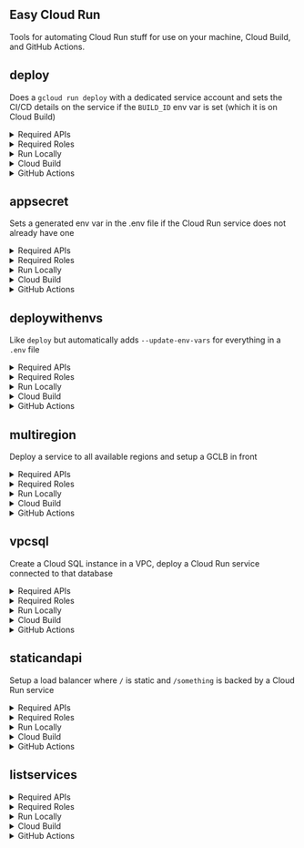 Easy Cloud Run
--------------

Tools for automating Cloud Run stuff for use on your machine, Cloud Build, and GitHub Actions.


## deploy

Does a `gcloud run deploy` with a dedicated service account and sets the CI/CD details on the service if the `BUILD_ID` env var is set (which it is on Cloud Build)

<details>
    <summary>Required APIs</summary>

- [run.googleapis.com](https://console.cloud.google.com/apis/library/run.googleapis.com)
- [containerregistry.googleapis.com](https://console.cloud.google.com/apis/library/containerregistry.googleapis.com)
</details>

<details>
    <summary>Required Roles</summary>

| Name | Role |
|------|------|
|Security Admin|`roles/iam.securityAdmin`|
|Service Account Admin|`roles/iam.serviceAccountAdmin`|
|Service Account User|`roles/iam.serviceAccountUser`|
|Cloud Run Admin|`roles/run.admin`|
</details>

<details>
    <summary>Run Locally</summary>

```
export PROJECT_ID=YOUR_PROJECT_ID
export IMAGE_NAME=YOUR_GCR_IMAGE_NAME # gcr.io/YOUR_PROJECT/IMAGE_NAME
export IMAGE_VERSION=OPTIONAL_IMAGE_VERSION
export REGION=us-central1 # or whatever region you want
export DEPLOY_OPTS=OPTIONAL_DEPLOY_OPTIONS
export ROLES=OPTIONAL_ROLES_COMMA_SEPARATED
export GOOGLE_APPLICATION_CREDENTIALS=YOUR_TEST_CREDS_JSON

docker run --rm \
  -ePROJECT_ID=$PROJECT_ID \
  -eIMAGE_NAME=$IMAGE_NAME \
  -eIMAGE_VERSION=$IMAGE_VERSION \
  -eREGION=$REGION \
  -eDEPLOY_OPTS=$DEPLOY_OPTS \
  -eROLES=$ROLES \
  -eCLOUDSDK_AUTH_CREDENTIAL_FILE_OVERRIDE=/certs/svc_account.json \
  -v$GOOGLE_APPLICATION_CREDENTIALS:/certs/svc_account.json \
  --entrypoint=deploy \
  ghcr.io/jamesward/easycloudruneasycloudrun
```
</details>

<details>
    <summary>Cloud Build</summary>

```yaml
steps:
  - name: ghcr.io/jamesward/easycloudrun
    entrypoint: deploy
    env:
      - 'PROJECT_ID=$PROJECT_ID'
      - 'BUILD_ID=$BUILD_ID'
      - 'COMMIT_SHA=$COMMIT_SHA'
      - 'IMAGE_NAME=$REPO_NAME'
      - 'IMAGE_VERSION=$COMMIT_SHA'
      - 'REGION=YOUR_REGION'
      - 'DEPLOY_OPTS=OPTIONAL_DEPLOY_OPTIONS'
      - 'ROLES=OPTIONAL_ROLES_COMMA_SEPARATED'
```
</details>

<details>
    <summary>GitHub Actions</summary>

Setup GitHub Actions secrets: `GCP_PROJECT`, `GCP_REGION`, `GCP_CREDENTIALS` (the JSON for a service account with the required roles)

```yaml
steps:
  - name: Setup gcloud
    uses: google-github-actions/setup-gcloud@v0.2
    with:
      project_id: ${{ secrets.GCP_PROJECT }}
      service_account_key: ${{ secrets.GCP_CREDENTIALS }}
      export_default_credentials: true

  - name: Deploy
    uses: jamesward/easycloudrun/deploy@main
    env:
      PROJECT_ID: ${{ secrets.GCP_PROJECT }}
      COMMIT_SHA: ${{ github.sha }}
      IMAGE_NAME: ${{ github.event.repository.name }}
      IMAGE_VERSION: ${{ github.sha }}
      REGION: ${{ secrets.GCP_REGION }}
```
</details>


## appsecret

Sets a generated env var in the .env file if the Cloud Run service does not already have one

<details>
    <summary>Required APIs</summary>

- [run.googleapis.com](https://console.cloud.google.com/apis/library/run.googleapis.com)
</details>

<details>
    <summary>Required Roles</summary>

| Name | Role |
|------|------|
|Cloud Run Admin|`roles/run.admin`|
</details>

<details>
    <summary>Run Locally</summary>

```
export PROJECT_ID=YOUR_PROJECT_ID
export IMAGE_NAME=YOUR_GCR_IMAGE_NAME # gcr.io/YOUR_PROJECT/IMAGE_NAME
export ENV_NAME=YOUR_SECRETS_ENV_NAME
export REGION=YOUR_REGION
export GOOGLE_APPLICATION_CREDENTIALS=YOUR_TEST_CREDS_JSON

# todo: need a way to read the env file out
docker run --rm \
  -ePROJECT_ID=$PROJECT_ID \
  -eIMAGE_NAME=$IMAGE_NAME \
  -eENV_NAME=$ENV_NAME \
  -eREGION=$REGION \
  -eCLOUDSDK_AUTH_CREDENTIAL_FILE_OVERRIDE=/certs/svc_account.json \
  -v$GOOGLE_APPLICATION_CREDENTIALS:/certs/svc_account.json \
  --entrypoint=appsecret \
  ghcr.io/jamesward/easycloudrun
```
</details>

<details>
    <summary>Cloud Build</summary>

```yaml
steps:
  - name: ghcr.io/jamesward/easycloudrun
    entrypoint: appsecret
    env:
      - 'PROJECT_ID=$PROJECT_ID'
      - 'IMAGE_NAME=$REPO_NAME'
      - 'ENV_NAME=YOUR_ENV_NAME'
      - 'REGION=YOUR_REGION'
```
</details>

<details>
    <summary>GitHub Actions</summary>

    TODO
</details>


## deploywithenvs

Like `deploy` but automatically adds `--update-env-vars` for everything in a `.env` file

<details>
    <summary>Required APIs</summary>

- [run.googleapis.com](https://console.cloud.google.com/apis/library/run.googleapis.com)
- [containerregistry.googleapis.com](https://console.cloud.google.com/apis/library/containerregistry.googleapis.com)
</details>

<details>
    <summary>Required Roles</summary>

| Name | Role |
|------|------|
|Security Admin|`roles/iam.securityAdmin`|
|Service Account Admin|`roles/iam.serviceAccountAdmin`|
|Cloud Run Admin|`roles/run.admin`|
|Service Account User|`roles/iam.serviceAccountUser`|
</details>

<details>
    <summary>Run Locally</summary>

```
export PROJECT_ID=YOUR_PROJECT_ID
export IMAGE_NAME=YOUR_GCR_IMAGE_NAME # gcr.io/YOUR_PROJECT/IMAGE_NAME
export IMAGE_VERSION=OPTIONAL_IMAGE_VERSION
export REGION=us-central1 # or whatever region you want
export DEPLOY_OPTS=OPTIONAL_DEPLOY_OPTIONS
export ROLES=OPTIONAL_ROLES_COMMA_SEPARATED
export GOOGLE_APPLICATION_CREDENTIALS=YOUR_TEST_CREDS_JSON

docker run --rm \
    -ePROJECT_ID=$PROJECT_ID \
    -eIMAGE_NAME=$IMAGE_NAME \
    -eIMAGE_VERSION=$IMAGE_VERSION \
    -eREGION=$REGION \
    -eDEPLOY_OPTS=$DEPLOY_OPTS \
    -eROLES=$ROLES \
    -eCLOUDSDK_AUTH_CREDENTIAL_FILE_OVERRIDE=/certs/svc_account.json \
    -v$GOOGLE_APPLICATION_CREDENTIALS:/certs/svc_account.json \
    --entrypoint=deploywithenvs \
    ghcr.io/jamesward/easycloudrun
```
</details>

<details>
    <summary>Cloud Build</summary>

```yaml
steps:
- name: ghcr.io/jamesward/easycloudrun
  entrypoint: deploywithenvs
  env:
    - 'PROJECT_ID=$PROJECT_ID'
    - 'BUILD_ID=$BUILD_ID'
    - 'COMMIT_SHA=$COMMIT_SHA'
    - 'IMAGE_NAME=$REPO_NAME'
    - 'IMAGE_VERSION=$COMMIT_SHA'
    - 'REGION=YOUR_REGION'
    - 'DEPLOY_OPTS=OPTIONAL_DEPLOY_OPTIONS'
    - 'ROLES=OPTIONAL_ROLES_COMMA_SEPARATED'
```
</details>

<details>
    <summary>GitHub Actions</summary>

    TODO
</details>


## multiregion

Deploy a service to all available regions and setup a GCLB in front

<details>
    <summary>Required APIs</summary>

- [servicenetworking.googleapis.com](https://console.cloud.google.com/apis/library/servicenetworking.googleapis.com)
- [sqladmin.googleapis.com](https://console.cloud.google.com/apis/library/sqladmin.googleapis.com)
- [vpcaccess.googleapis.com](https://console.cloud.google.com/apis/library/vpcaccess.googleapis.com)
- [run.googleapis.com](https://console.cloud.google.com/apis/library/run.googleapis.com)
- [containerregistry.googleapis.com](https://console.cloud.google.com/apis/library/containerregistry.googleapis.com)
</details>

<details>
    <summary>Required Roles</summary>

| Name | Role |
|------|------|
|Security Admin|`roles/iam.securityAdmin`|
|Service Account Admin|`roles/iam.serviceAccountAdmin`|
|Cloud Run Admin|`roles/run.admin`|
|Compute Network Admin|`roles/compute.networkAdmin`|
|Compute Instance Admin|`roles/compute.instanceAdmin.v1`|
|Service Account User|`roles/iam.serviceAccountUser`|
</details>

<details>
    <summary>Run Locally</summary>

```
export PROJECT_ID=YOUR_PROJECT_ID
export IMAGE_NAME=YOUR_GCR_IMAGE_NAME # gcr.io/YOUR_PROJECT/IMAGE_NAME
export IMAGE_VERSION=OPTIONAL_IMAGE_VERSION
export DEPLOY_OPTS=OPTIONAL_DEPLOY_OPTIONS
export ROLES=OPTIONAL_ROLES_COMMA_SEPARATED
export DOMAINS=YOUR_DOMAIN
export GOOGLE_APPLICATION_CREDENTIALS=YOUR_TEST_CREDS_JSON

docker run --rm \
    -ePROJECT_ID=$PROJECT_ID \
    -eIMAGE_NAME=$IMAGE_NAME \
    -eIMAGE_VERSION=$IMAGE_VERSION \
    -eDEPLOY_OPTS=$DEPLOY_OPTS \
    -eROLES=$ROLES \
    -eDOMAINS=$DOMAINS \
    -eCLOUDSDK_AUTH_CREDENTIAL_FILE_OVERRIDE=/certs/svc_account.json \
    -v$GOOGLE_APPLICATION_CREDENTIALS:/certs/svc_account.json \
    --entrypoint=multiregion \
    ghcr.io/jamesward/easycloudrun
```
</details>

<details>
    <summary>Cloud Build</summary>

```yaml
steps:
  - name: ghcr.io/jamesward/easycloudrun
    entrypoint: multiregion
    env:
      - 'PROJECT_ID=$PROJECT_ID'
      - 'BUILD_ID=$BUILD_ID'
      - 'COMMIT_SHA=$COMMIT_SHA'
      - 'IMAGE_NAME=$REPO_NAME'
      - 'IMAGE_VERSION=$COMMIT_SHA'
      - 'DEPLOY_OPTS=OPTIONAL_DEPLOY_OPTIONS'
      - 'ROLES=OPTIONAL_ROLES_COMMA_SEPARATED'
      - 'DOMAINS=YOUR_DOMAIN'
```
</details>

<details>
    <summary>GitHub Actions</summary>

    TODO
</details>


## vpcsql

Create a Cloud SQL instance in a VPC, deploy a Cloud Run service connected to that database

<details>
    <summary>Required APIs</summary>

- [servicenetworking.googleapis.com](https://console.cloud.google.com/apis/library/servicenetworking.googleapis.com)
- [sqladmin.googleapis.com](https://console.cloud.google.com/apis/library/sqladmin.googleapis.com)
- [vpcaccess.googleapis.com](https://console.cloud.google.com/apis/library/vpcaccess.googleapis.com)
- [run.googleapis.com](https://console.cloud.google.com/apis/library/run.googleapis.com)
- [containerregistry.googleapis.com](https://console.cloud.google.com/apis/library/containerregistry.googleapis.com)
</details>

<details>
    <summary>Required Roles</summary>

| Name | Role |
|------|------|
|Compute Network Admin|`roles/compute.networkAdmin`|
|Compute Instance Admin|`roles/compute.instanceAdmin.v1`|
|Cloud SQL Admin|`roles/cloudsql.admin`|
|Service Account User|`roles/iam.serviceAccountUser`|
|Serverless VPC Access Admin|`roles/vpcaccess.admin`|
</details>

<details>
    <summary>Run Locally</summary>

```
export PROJECT_ID=YOUR_PROJECT_ID
export IMAGE_NAME=YOUR_GCR_IMAGE_NAME # gcr.io/YOUR_PROJECT/IMAGE_NAME
export REGION=YOUR_REGION
export DB_VERSION=YOUR_DB_VERSION # like: POSTGRES_13
export DB_TIER=YOUR_DB_TIER # like: db-f1-micro
export DB_INIT_ARGS=OPTIONAL_CONTAINER_ARGS_FOR_DB_INIT
export GOOGLE_APPLICATION_CREDENTIALS=YOUR_TEST_CREDS_JSON

docker run --rm \
  -ePROJECT_ID=$PROJECT_ID \
  -eIMAGE_NAME=$IMAGE_NAME \
  -eREGION=$REGION \
  -eDB_VERSION=$DB_VERSION \
  -eDB_TIER=$DB_TIER \
  -eDB_INIT_ARGS=$DB_INIT_ARGS \
  -eCLOUDSDK_AUTH_CREDENTIAL_FILE_OVERRIDE=/certs/svc_account.json \
  -v$GOOGLE_APPLICATION_CREDENTIALS:/certs/svc_account.json \
  --entrypoint=vpcsql \
  ghcr.io/jamesward/easycloudrun
```
</details>

<details>
    <summary>Cloud Build</summary>

```yaml
steps:
  - name: ghcr.io/jamesward/easycloudrun
    entrypoint: vpcsql
    env:
      - 'PROJECT_ID=$PROJECT_ID'
      - 'IMAGE_NAME=$REPO_NAME'
      - 'REGION=YOUR_REGION'
      - 'DB_VERSION=YOUR_DB_VERSION'
      - 'DB_TIER=YOUR_DB_TIER'
      - 'DB_INIT_ARGS=OPTIONAL_CONTAINER_ARGS_FOR_DB_INIT'

timeout: 30m
```
</details>

<details>
    <summary>GitHub Actions</summary>

    TODO
</details>


## staticandapi

Setup a load balancer where `/` is static and `/something` is backed by a Cloud Run service

<details>
    <summary>Required APIs</summary>

- [servicenetworking.googleapis.com](https://console.cloud.google.com/apis/library/servicenetworking.googleapis.com)
- [run.googleapis.com](https://console.cloud.google.com/apis/library/run.googleapis.com)
- [containerregistry.googleapis.com](https://console.cloud.google.com/apis/library/containerregistry.googleapis.com)
</details>

<details>
    <summary>Required Roles</summary>

| Name | Role |
|------|------|
|Compute Network Admin|`roles/compute.networkAdmin`|
|Service Account User|`roles/iam.serviceAccountUser`|
|Cloud Run Admin|`roles/run.admin`|
</details>

<details>
    <summary>Run Locally</summary>

```
export PROJECT_ID=YOUR_PROJECT_ID
export IMAGE_NAME=YOUR_GCR_IMAGE_NAME # gcr.io/YOUR_PROJECT/IMAGE_NAME
export REGION=YOUR_REGION
export DOMAINS=YOUR_DOMAINS
export FILE_PATH=YOUR_FILE_PATH
export API_PATH=YOUR_API_PATH # Defaults to /api
export GOOGLE_APPLICATION_CREDENTIALS=YOUR_TEST_CREDS_JSON

docker run --rm \
  -ePROJECT_ID=$PROJECT_ID \
  -eIMAGE_NAME=$IMAGE_NAME \
  -eREGION=$REGION \
  -eDOMAINS=$DOMAINS \
  -eFILE_PATH=$FILE_PATH \
  -eAPI_PATH=$API_PATH \
  -eCLOUDSDK_AUTH_CREDENTIAL_FILE_OVERRIDE=/certs/svc_account.json \
  -v$GOOGLE_APPLICATION_CREDENTIALS:/certs/svc_account.json \
  --entrypoint=staticandapi \
  ghcr.io/jamesward/easycloudrun
```
</details>

<details>
    <summary>Cloud Build</summary>

```yaml
steps:
  - name: ghcr.io/jamesward/easycloudrun
    entrypoint: staticandapi
    env:
      - 'PROJECT_ID=$PROJECT_ID'
      - 'IMAGE_NAME=$REPO_NAME'
      - 'REGION=YOUR_REGION'
      - 'DOMAINS=YOUR_DOMAINS'
      - 'FILE_PATH=YOUR_PATH_TO_STATIC_FILES'
      - 'API_PATH=YOUR_PATH_TO_ROUTE_TO_CLOUD_RUN'
```
</details>

<details>
    <summary>GitHub Actions</summary>

    TODO
</details>


## listservices

<details>
    <summary>Required APIs</summary>

- [run.googleapis.com](https://console.cloud.google.com/apis/library/run.googleapis.com)
</details>

<details>
    <summary>Required Roles</summary>

| Name | Role |
|------|------|
|Cloud Run Admin|`roles/run.admin`|
</details>

<details>
    <summary>Run Locally</summary>

```
export GOOGLE_APPLICATION_CREDENTIALS=YOUR_TEST_CREDS_JSON
export PROJECT_ID=YOUR_PROJECT_ID

docker run --rm \
  -ePROJECT_ID=$PROJECT_ID
  -eCLOUDSDK_AUTH_CREDENTIAL_FILE_OVERRIDE=/certs/svc_account.json \
  -v$GOOGLE_APPLICATION_CREDENTIALS:/certs/svc_account.json \
  --entrypoint=listservices \
  ghcr.io/jamesward/easycloudrun
```
</details>

<details>
    <summary>Cloud Build</summary>

```yaml
steps:
  - name: ghcr.io/jamesward/easycloudrun
    entrypoint: listservices
    env:
      - 'PROJECT_ID=$PROJECT_ID'
```
</details>

<details>
    <summary>GitHub Actions</summary>

    TODO
</details>
